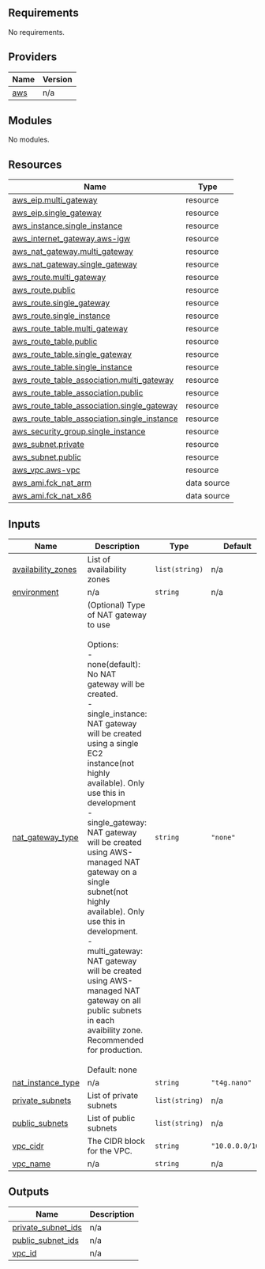 <!-- BEGINNING OF PRE-COMMIT-TERRAFORM DOCS HOOK -->
## Requirements

No requirements.

## Providers

| Name | Version |
|------|---------|
| <a name="provider_aws"></a> [aws](#provider\_aws) | n/a |

## Modules

No modules.

## Resources

| Name | Type |
|------|------|
| [aws_eip.multi_gateway](https://registry.terraform.io/providers/hashicorp/aws/latest/docs/resources/eip) | resource |
| [aws_eip.single_gateway](https://registry.terraform.io/providers/hashicorp/aws/latest/docs/resources/eip) | resource |
| [aws_instance.single_instance](https://registry.terraform.io/providers/hashicorp/aws/latest/docs/resources/instance) | resource |
| [aws_internet_gateway.aws-igw](https://registry.terraform.io/providers/hashicorp/aws/latest/docs/resources/internet_gateway) | resource |
| [aws_nat_gateway.multi_gateway](https://registry.terraform.io/providers/hashicorp/aws/latest/docs/resources/nat_gateway) | resource |
| [aws_nat_gateway.single_gateway](https://registry.terraform.io/providers/hashicorp/aws/latest/docs/resources/nat_gateway) | resource |
| [aws_route.multi_gateway](https://registry.terraform.io/providers/hashicorp/aws/latest/docs/resources/route) | resource |
| [aws_route.public](https://registry.terraform.io/providers/hashicorp/aws/latest/docs/resources/route) | resource |
| [aws_route.single_gateway](https://registry.terraform.io/providers/hashicorp/aws/latest/docs/resources/route) | resource |
| [aws_route.single_instance](https://registry.terraform.io/providers/hashicorp/aws/latest/docs/resources/route) | resource |
| [aws_route_table.multi_gateway](https://registry.terraform.io/providers/hashicorp/aws/latest/docs/resources/route_table) | resource |
| [aws_route_table.public](https://registry.terraform.io/providers/hashicorp/aws/latest/docs/resources/route_table) | resource |
| [aws_route_table.single_gateway](https://registry.terraform.io/providers/hashicorp/aws/latest/docs/resources/route_table) | resource |
| [aws_route_table.single_instance](https://registry.terraform.io/providers/hashicorp/aws/latest/docs/resources/route_table) | resource |
| [aws_route_table_association.multi_gateway](https://registry.terraform.io/providers/hashicorp/aws/latest/docs/resources/route_table_association) | resource |
| [aws_route_table_association.public](https://registry.terraform.io/providers/hashicorp/aws/latest/docs/resources/route_table_association) | resource |
| [aws_route_table_association.single_gateway](https://registry.terraform.io/providers/hashicorp/aws/latest/docs/resources/route_table_association) | resource |
| [aws_route_table_association.single_instance](https://registry.terraform.io/providers/hashicorp/aws/latest/docs/resources/route_table_association) | resource |
| [aws_security_group.single_instance](https://registry.terraform.io/providers/hashicorp/aws/latest/docs/resources/security_group) | resource |
| [aws_subnet.private](https://registry.terraform.io/providers/hashicorp/aws/latest/docs/resources/subnet) | resource |
| [aws_subnet.public](https://registry.terraform.io/providers/hashicorp/aws/latest/docs/resources/subnet) | resource |
| [aws_vpc.aws-vpc](https://registry.terraform.io/providers/hashicorp/aws/latest/docs/resources/vpc) | resource |
| [aws_ami.fck_nat_arm](https://registry.terraform.io/providers/hashicorp/aws/latest/docs/data-sources/ami) | data source |
| [aws_ami.fck_nat_x86](https://registry.terraform.io/providers/hashicorp/aws/latest/docs/data-sources/ami) | data source |

## Inputs

| Name | Description | Type | Default | Required |
|------|-------------|------|---------|:--------:|
| <a name="input_availability_zones"></a> [availability\_zones](#input\_availability\_zones) | List of availability zones | `list(string)` | n/a | yes |
| <a name="input_environment"></a> [environment](#input\_environment) | n/a | `string` | n/a | yes |
| <a name="input_nat_gateway_type"></a> [nat\_gateway\_type](#input\_nat\_gateway\_type) | (Optional) Type of NAT gateway to use<br><br>  Options:<br>    - none(default): No NAT gateway will be created.<br>    - single\_instance: NAT gateway will be created using a single EC2 instance(not highly available). Only use this in development<br>    - single\_gateway: NAT gateway will be created using AWS-managed NAT gateway on a single subnet(not highly available). Only use this in development.<br>    - multi\_gateway: NAT gateway will be created using AWS-managed NAT gateway on all public subnets in each avaibility zone. Recommended for production.<br><br>  Default: none | `string` | `"none"` | no |
| <a name="input_nat_instance_type"></a> [nat\_instance\_type](#input\_nat\_instance\_type) | n/a | `string` | `"t4g.nano"` | no |
| <a name="input_private_subnets"></a> [private\_subnets](#input\_private\_subnets) | List of private subnets | `list(string)` | n/a | yes |
| <a name="input_public_subnets"></a> [public\_subnets](#input\_public\_subnets) | List of public subnets | `list(string)` | n/a | yes |
| <a name="input_vpc_cidr"></a> [vpc\_cidr](#input\_vpc\_cidr) | The CIDR block for the VPC. | `string` | `"10.0.0.0/16"` | no |
| <a name="input_vpc_name"></a> [vpc\_name](#input\_vpc\_name) | n/a | `string` | n/a | yes |

## Outputs

| Name | Description |
|------|-------------|
| <a name="output_private_subnet_ids"></a> [private\_subnet\_ids](#output\_private\_subnet\_ids) | n/a |
| <a name="output_public_subnet_ids"></a> [public\_subnet\_ids](#output\_public\_subnet\_ids) | n/a |
| <a name="output_vpc_id"></a> [vpc\_id](#output\_vpc\_id) | n/a |
<!-- END OF PRE-COMMIT-TERRAFORM DOCS HOOK -->

